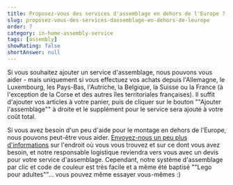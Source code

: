 ```yaml
---
title: Proposez-vous des services d'assemblage en dehors de l'Europe ?
slug: proposez-vous-des-services-dassemblage-en-dehors-de-leurope
order: 7
category: in-home-assembly-service
tags: [assembly]
showRating: false
shortAnswer: null
---
```


Si vous souhaitez ajouter un service d'assemblage, nous pouvons vous aider - mais uniquement si vous effectuez vos achats depuis l'Allemagne, le Luxembourg, les Pays-Bas, l'Autriche, la Belgique, la Suisse ou la France (à l'exception de la Corse et des autres îles territoriales françaises). Il suffit d'ajouter vos articles à votre panier, puis de cliquer sur le bouton ""Ajouter l'assemblage"" à droite et le supplément pour le service sera ajouté à votre coût total.

Si vous avez besoin d'un peu d'aide pour le montage en dehors de l'Europe, nous pouvons peut-être vous aider. [Envoyez-nous un peu plus d'informations](javascript:window.scrollToFAQContactForm();) sur l'endroit où vous vous trouvez et sur ce dont vous avez besoin, et notre responsable logistique reviendra vers vous avec un devis pour votre service d'assemblage. Cependant, notre système d'assemblage par clic et code de couleur est très facile et a même été baptisé ""Lego pour adultes""... vous pouvez même essayer vous-mêmes :)
